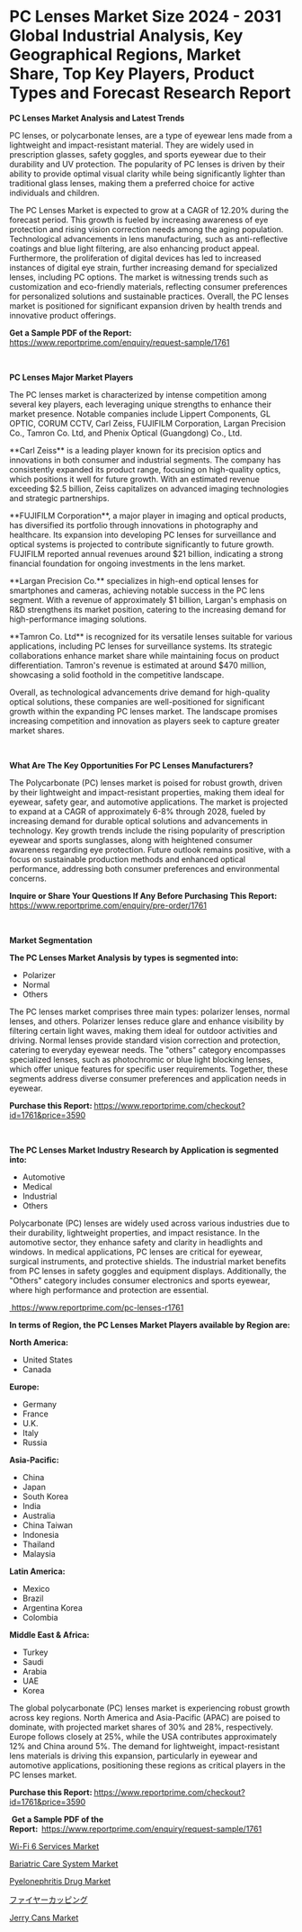 <p><h1>PC Lenses Market Size 2024 - 2031 Global Industrial Analysis, Key Geographical Regions, Market Share, Top Key Players, Product Types and Forecast Research Report</h1></p><p><strong>PC Lenses Market Analysis and Latest Trends</strong></p>
<p><p>PC lenses, or polycarbonate lenses, are a type of eyewear lens made from a lightweight and impact-resistant material. They are widely used in prescription glasses, safety goggles, and sports eyewear due to their durability and UV protection. The popularity of PC lenses is driven by their ability to provide optimal visual clarity while being significantly lighter than traditional glass lenses, making them a preferred choice for active individuals and children.</p><p>The PC Lenses Market is expected to grow at a CAGR of 12.20% during the forecast period. This growth is fueled by increasing awareness of eye protection and rising vision correction needs among the aging population. Technological advancements in lens manufacturing, such as anti-reflective coatings and blue light filtering, are also enhancing product appeal. Furthermore, the proliferation of digital devices has led to increased instances of digital eye strain, further increasing demand for specialized lenses, including PC options. The market is witnessing trends such as customization and eco-friendly materials, reflecting consumer preferences for personalized solutions and sustainable practices. Overall, the PC lenses market is positioned for significant expansion driven by health trends and innovative product offerings.</p></p>
<p><strong>Get a Sample PDF of the Report:&nbsp;</strong> <a href="https://www.reportprime.com/enquiry/request-sample/1761">https://www.reportprime.com/enquiry/request-sample/1761</a></p>
<p>&nbsp;</p>
<p><strong>PC Lenses Major Market Players</strong></p>
<p><p>The PC lenses market is characterized by intense competition among several key players, each leveraging unique strengths to enhance their market presence. Notable companies include Lippert Components, GL OPTIC, CORUM CCTV, Carl Zeiss, FUJIFILM Corporation, Largan Precision Co., Tamron Co. Ltd, and Phenix Optical (Guangdong) Co., Ltd.</p><p>**Carl Zeiss** is a leading player known for its precision optics and innovations in both consumer and industrial segments. The company has consistently expanded its product range, focusing on high-quality optics, which positions it well for future growth. With an estimated revenue exceeding $2.5 billion, Zeiss capitalizes on advanced imaging technologies and strategic partnerships.</p><p>**FUJIFILM Corporation**, a major player in imaging and optical products, has diversified its portfolio through innovations in photography and healthcare. Its expansion into developing PC lenses for surveillance and optical systems is projected to contribute significantly to future growth. FUJIFILM reported annual revenues around $21 billion, indicating a strong financial foundation for ongoing investments in the lens market.</p><p>**Largan Precision Co.** specializes in high-end optical lenses for smartphones and cameras, achieving notable success in the PC lens segment. With a revenue of approximately $1 billion, Largan's emphasis on R&D strengthens its market position, catering to the increasing demand for high-performance imaging solutions.</p><p>**Tamron Co. Ltd** is recognized for its versatile lenses suitable for various applications, including PC lenses for surveillance systems. Its strategic collaborations enhance market share while maintaining focus on product differentiation. Tamron's revenue is estimated at around $470 million, showcasing a solid foothold in the competitive landscape.</p><p>Overall, as technological advancements drive demand for high-quality optical solutions, these companies are well-positioned for significant growth within the expanding PC lenses market. The landscape promises increasing competition and innovation as players seek to capture greater market shares.</p></p>
<p>&nbsp;</p>
<p><strong>What Are The Key Opportunities For PC Lenses Manufacturers?</strong></p>
<p><p>The Polycarbonate (PC) lenses market is poised for robust growth, driven by their lightweight and impact-resistant properties, making them ideal for eyewear, safety gear, and automotive applications. The market is projected to expand at a CAGR of approximately 6-8% through 2028, fueled by increasing demand for durable optical solutions and advancements in technology. Key growth trends include the rising popularity of prescription eyewear and sports sunglasses, along with heightened consumer awareness regarding eye protection. Future outlook remains positive, with a focus on sustainable production methods and enhanced optical performance, addressing both consumer preferences and environmental concerns.</p></p>
<p><strong>Inquire or Share Your Questions If Any Before Purchasing This Report:</strong> <a href="https://www.reportprime.com/enquiry/pre-order/1761">https://www.reportprime.com/enquiry/pre-order/1761</a></p>
<p>&nbsp;</p>
<p><strong>Market Segmentation</strong></p>
<p><strong>The PC Lenses Market Analysis by types is segmented into:</strong></p>
<p><ul><li>Polarizer</li><li>Normal</li><li>Others</li></ul></p>
<p><p>The PC lenses market comprises three main types: polarizer lenses, normal lenses, and others. Polarizer lenses reduce glare and enhance visibility by filtering certain light waves, making them ideal for outdoor activities and driving. Normal lenses provide standard vision correction and protection, catering to everyday eyewear needs. The "others" category encompasses specialized lenses, such as photochromic or blue light blocking lenses, which offer unique features for specific user requirements. Together, these segments address diverse consumer preferences and application needs in eyewear.</p></p>
<p><strong>Purchase this Report:&nbsp;</strong><a href="https://www.reportprime.com/checkout?id=1761&price=3590">https://www.reportprime.com/checkout?id=1761&price=3590</a></p>
<p>&nbsp;</p>
<p><strong>The PC Lenses Market Industry Research by Application is segmented into:</strong></p>
<p><ul><li>Automotive</li><li>Medical</li><li>Industrial</li><li>Others</li></ul></p>
<p><p>Polycarbonate (PC) lenses are widely used across various industries due to their durability, lightweight properties, and impact resistance. In the automotive sector, they enhance safety and clarity in headlights and windows. In medical applications, PC lenses are critical for eyewear, surgical instruments, and protective shields. The industrial market benefits from PC lenses in safety goggles and equipment displays. Additionally, the "Others" category includes consumer electronics and sports eyewear, where high performance and protection are essential.</p></p>
<p><a href="https://www.reportprime.com/pc-lenses-r1761">&nbsp;https://www.reportprime.com/pc-lenses-r1761</a></p>
<p><strong>In terms of Region, the PC Lenses Market Players available by Region are:</strong></p>
<p>
    <p> <strong> North America: </strong>
        <ul>
            <li>United States</li>
            <li>Canada</li>
        </ul>
        </p> 
    <p> <strong> Europe: </strong>
        <ul>
            <li>Germany</li>
            <li>France</li>
            <li>U.K.</li>
            <li>Italy</li>
            <li>Russia</li>
        </ul>
        </p> 
    <p> <strong> Asia-Pacific: </strong>
        <ul>
            <li>China</li>
            <li>Japan</li>
            <li>South Korea</li>
            <li>India</li>
            <li>Australia</li>
            <li>China Taiwan</li>
            <li>Indonesia</li>
            <li>Thailand</li>
            <li>Malaysia</li>
        </ul>
        </p> 
    <p> <strong> Latin America: </strong>
        <ul>
            <li>Mexico</li>
            <li>Brazil</li>
            <li>Argentina Korea</li>
            <li>Colombia</li>
        </ul>
        </p> 
    <p> <strong> Middle East & Africa: </strong>
        <ul>
            <li>Turkey</li>
            <li>Saudi</li>
            <li>Arabia</li>
            <li>UAE</li>
            <li>Korea</li>
        </ul>
    </p>
    </p>
<p><p>The global polycarbonate (PC) lenses market is experiencing robust growth across key regions. North America and Asia-Pacific (APAC) are poised to dominate, with projected market shares of 30% and 28%, respectively. Europe follows closely at 25%, while the USA contributes approximately 12% and China around 5%. The demand for lightweight, impact-resistant lens materials is driving this expansion, particularly in eyewear and automotive applications, positioning these regions as critical players in the PC lenses market.</p></p>
<p><strong>Purchase this Report: </strong><a href="https://www.reportprime.com/checkout?id=1761&price=3590">https://www.reportprime.com/checkout?id=1761&price=3590</a></p>
<p>&nbsp;<strong>Get a Sample PDF of the Report:&nbsp;&nbsp;</strong><a href="https://www.reportprime.com/enquiry/request-sample/1761">https://www.reportprime.com/enquiry/request-sample/1761</a></p>
<p><strong></strong></p>
<p><p><a href="https://medium.com/@colin.arnold9078/global-wi-fi-6-services-market-status-2024-2031-and-forecast-by-region-product-end-use-3a216534707f">Wi-Fi 6 Services Market</a></p><p><a href="https://medium.com/@earlecmcneil/bariatric-care-system-market-growth-market-segmentation-and-regional-analysis-global-forecast-bbde9c6dc509">Bariatric Care System Market</a></p><p><a href="https://issuu.com/reportprime-2/docs/pyelonephritis-drug-market-size-203_61945d63f2d29b">Pyelonephritis Drug Market</a></p><p><a href="https://github.com/lababdou/Market-Research-Report-List-6/blob/main/77427142081.md">ファイヤーカッピング</a></p><p><a href="https://www.linkedin.com/pulse/jerry-cans-market-trends-growth-outlook-2024-2031-startlingly-tggjc?trackingId=G9g7zJWbSd2xf8EAPOdrMQ%3D%3D">Jerry Cans Market</a></p></p>